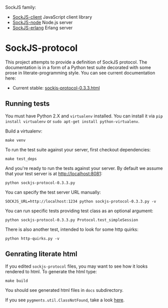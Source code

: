 SockJS family:

  * [SockJS-client](https://github.com/sockjs/sockjs-client) JavaScript client library
  * [SockJS-node](https://github.com/sockjs/sockjs-node) Node.js server
  * [SockJS-erlang](https://github.com/sockjs/sockjs-erlang) Erlang server


SockJS-protocol
===============

This project attempts to provide a definition of SockJS protocol. The
documentation is in a form of a Python test suite decorated with some
prose in literate-programming style. You can see current documentation
here:

 * Current stable: [sockjs-protocol-0.3.3.html](http://sockjs.github.com/sockjs-protocol/sockjs-protocol-0.3.3.html)


Running tests
-------------

You must have Python 2.X and `virtualenv` installed. You can install
it via `pip install virtualenv` or `sudo apt-get install
python-virtualenv`.

Build a virtualenv:

    make venv

To run the test suite against your server, first checkout
dependencies:

    make test_deps

And you're ready to run the tests against your server. By default we
assume that your test server is at
[http://localhost:8081](http://localhost:8081):

    python sockjs-protocol-0.3.3.py

You can specify the test server URL manually:

    SOCKJS_URL=http://localhost:1234 python sockjs-protocol-0.3.3.py -v

You can run specific tests providing test class as an optional argument:

    python sockjs-protocol-0.3.3.py Protocol.test_simpleSession


There is also another test, intended to look for some http quirks:

    python http-quirks.py -v


Genrating literate html
-----------------------

If you edited `sockjs-protocol` files, you may want to see how it
looks rendered to html. To generate the html type:

    make build

You should see generated html files in `docs` subdirectory.

If you see `pygments.util.ClassNotFound`, take a look
[here](https://github.com/fitzgen/pycco/issues/39).
